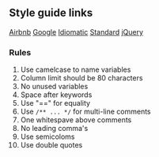## Style guide links


[Airbnb](https://github.com/airbnb/javascript)
[Google](https://google.github.io/styleguide/jsguide.html)
[Idiomatic](https://github.com/rwaldron/idiomatic.js/)
[Standard](https://github.com/standard/standard)
[jQuery](https://contribute.jquery.org/style-guide/js/)

### Rules
1. Use camelcase to name variables
2. Column limit should be 80 characters
3. No unused variables
4. Space after keywords
5. Use "==" for equality
6. Use `/** ... */` for multi-line comments
7. One whitespave above comments
8. No leading comma's
9. Use semicoloms
10. Use double quotes
